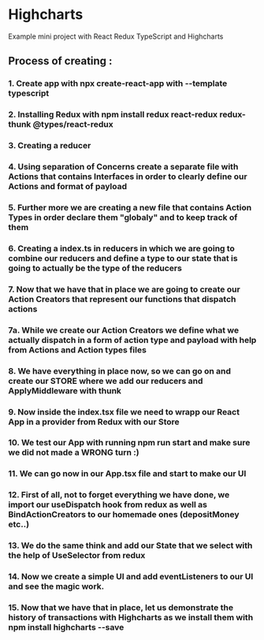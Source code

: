 # Highcharts
Example mini project with React Redux TypeScript and Highcharts


## Process of creating :
 
### 1. Create app with npx create-react-app with --template typescript

### 2. Installing Redux with npm install redux react-redux redux-thunk @types/react-redux

### 3. Creating a reducer

### 4. Using separation of Concerns create a separate file with Actions that contains Interfaces in order to clearly define our Actions and format of payload

### 5. Further more we are creating a new file that contains Action Types in order declare them "globaly" and to keep track of them

### 6. Creating a index.ts in reducers in which we are going to combine our reducers and define a type to our state that is going to actually be the type of the reducers

### 7. Now that we have that in place we are going to create our Action Creators that represent our functions that dispatch actions

### 7a. While we create our Action Creators we define what we actually dispatch in a form of action type and payload with help from Actions and Action types files

### 8. We have everything in place now, so we can go on and create our STORE where we add our reducers and ApplyMiddleware with thunk

### 9. Now inside the index.tsx file we need to wrapp our React App in a provider from Redux with our Store

### 10. We test our App with running npm run start and make sure we did not made a WRONG turn :)

### 11. We can go now in our App.tsx file and start to make our UI

### 12. First of all, not to forget everything we have done, we import our useDispatch hook from redux as well as BindActionCreators to our homemade ones (depositMoney etc..)

### 13. We do the same think and add our State that we select with the help of UseSelector from redux

### 14. Now we create a simple UI and add eventListeners to our UI and see the magic work. 

### 15. Now that we have that in place, let us demonstrate the history of transactions with Highcharts as we install them with npm install highcharts --save

